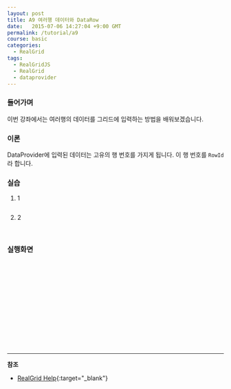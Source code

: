 ```yaml
---
layout: post
title: A9 여러행 데이터와 DataRow
date:   2015-07-06 14:27:04 +9:00 GMT
permalink: /tutorial/a9
course: basic
categories: 
  - RealGrid
tags: 
  - RealGridJS
  - RealGrid
  - dataprovider
---
```


<script type="text/javascript" src="/script/dlgrids_eval.js"></script>
<script type="text/javascript" src="/script/realgridjs.js"></script>

<script>
var gridView;
var dataProvider;
    
$(document).ready( function() {

    RealGridJS.setTrace(false);
    RealGridJS.setRootContext("/script");
    
    dataProvider = new RealGridJS.LocalDataProvider();
    gridView = new RealGridJS.GridView("realgrid");
    gridView.setDataSource(dataProvider);
    
    //두 개의 필드를 가진 배열 객체를 생성합니다.
    var fields = [
        {
            fieldName: "field1"
        },
        {
            fieldName: "field2"
        }
    ];
    //DataProvider의 setFields함수로 필드를 입력합니다.
    dataProvider.setFields(fields);

    //field1필드와 연결된 컬럼을 가진 배열 객체를 생성합니다.
    var columns = [
        {
            name: "col1",
            fieldName: "field1",
            header : {
                text: "컬럼1"
            },
            width: 150
        },
        {
            name: "col2",
            fieldName: "field2",
            header : {
                text: "컬럼2"
            },
            width: 150
        }
    ];
    //컬럼을 GridView에 입력 합니다.
    gridView.setColumns(columns);

    var data = [
        ["data1-1", "data1-2"],
        ["data2-1", "data2-2"],
        ["data3-1", "data3-2"],
        ["data4-1", "data4-2"]
    ];

    dataProvider.setRows(data);

});
</script>

### 들어가며

이번 강좌에서는 여러행의 데이터를 그리드에 입력하는 방법을 배워보겠습니다. 

### 이론

DataProvider에 입력된 데이터는 고유의 행 번호를 가지게 됩니다. 이 행 번호를 `RowId`라 합니다.

### 실습

1. 1
    
    <pre class="prettyprint"></pre>
2. 2

    <pre class="prettyprint">
        </pre>

### 실행화면


<div id="realgrid" style="width: 100%; height: 200px;"></div>
<p></p>


---
**참조**

* [RealGrid Help](http://help.realgrid.com){:target="_blank"}